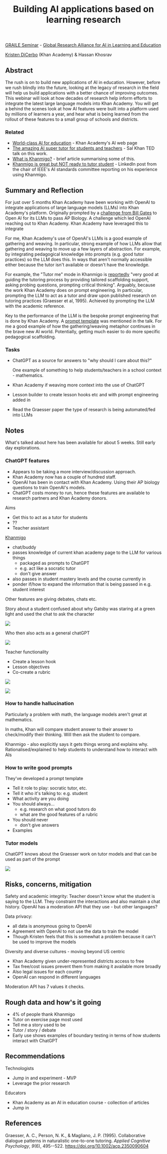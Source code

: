 ﻿---
backlinks:
- title: Prompt engineering
  url: /sense/AI/prompt-engineering.html
- title: AI
  url: /sense/AI/AI.html
- title: First experiments with LLM APIs
  url: /sense/AI/explorations/first-llm-api-experiments.html
title: Building AI applications based on learning research
---
[GRAILE Seminar](https://www.eventbrite.com/x/621321217487/?keep_tld=1&internal_ref=social) - [Global Research Alliance for AI in Learning and Education](https://graile.ai/)

[Kristen DiCerbo](https://www.kristendicerbo.com/about-me) (Khan Academy) & Hassan Khosrav


## Abstract

The rush is on to build new applications of AI in education. However, before we rush blindly into the future, looking at the legacy of research in the field will help us build applications with a better chance of improving outcomes. This webinar will look at how decades of research help inform efforts to integrate the latest large language models into Khan Academy. You will get a behind the scenes look at how AI features were built into a platform used by millions of learners a year, and hear what is being learned from the rollout of these features to a small group of schools and districts.

### Related

- [World-class AI for education](https://www.khanacademy.org/khan-labs) - Khan Academy's AI web page
- [The amazing AI super tutor for students and teachers](https://www.ted.com/talks/sal_khan_the_amazing_ai_super_tutor_for_students_and_teachers/c) - Sal Khan TED talk on this work.
- [What is Khanmigo?](https://www.techlearning.com/news/what-is-khanmigo-the-gpt-4-learning-tool-explained-by-sal-khan) - brief article summarising some of this.
- [Khanmigo is great but NOT ready to tutor student](https://www.linkedin.com/pulse/khanmigo-great-ready-tutor-student-richard-tong/) - LinkedIn post from the chair of IEEE's AI standards committee reporting on his experience using Khanmigo.

## Summary and Reflection 

For just over 5 months Khan Academy have been working with OpenAI to integrate applications of large language models (LLMs) into Khan Academy's platform. Originally prompted by a [challenge from Bill Gates](https://www.gatesnotes.com/The-Age-of-AI-Has-Begun) to Open AI for its LLMs to pass AP Biology. A challenge which led OpenAI reaching out to Khan Academy. Khan Academy have leveraged this to integrate 

For me, Khan Academy's use of OpenAI's LLMs is a good example of gathering and weaving. In particular, strong example of how LLMs allow that gathering and weaving to move up a few layers of abstraction. For example, by integrating pedagogical knowledge into prompts (e.g. good tutor practices) so the LLM does this. In ways that aren't normally accessible either because the tutor isn't available or doesn't have the knowledge.

For example, the "Tutor me" mode in Khanmigo is [reportedly](https://www.linkedin.com/pulse/khanmigo-great-ready-tutor-student-richard-tong/) "very good at guiding the tutoring process by providing tailored scaffolding support, asking probing questions, prompting critical thinking". Arguably, because the work Khan Academy does on prompt engineering. In particular, prompting the LLM to act as a tutor and draw upon published research on tutoring practices (Graesser et al, 1995). Achieved by prompting the LLM with the academic reference.

Key to the performance of the LLM is the bespoke prompt engineering that is done by Khan Academy. A [prompt template](#prompt-template) was mentioned in the talk. For me a good example of how the gathering/weaving metaphor continues in the brave new AI world. Potentially, getting much easier to do more specific pedagogical scaffolding.


### Tasks 

- ChatGPT as a source for answers to "why should I care about this?"

	One example of something to help students/teachers in a school context - mathematics.
- Khan Academy if weaving more context into the use of ChatGPT
- Lesson builder to create lesson hooks etc and with prompt engineering added in
- Read the Graesser paper the type of research is being automated/fed into LLMs


## Notes

What's talked about here has been available for about 5 weeks. Still early day explorations.

### ChatGPT features

- Appears to be taking a more interview/discussion approach. 
- Khan Academy now has a couple of hundred staff.
- OpenAI has been in contact with Khan Academy. Using their AP biology questions to train OpenAI's models.
- ChatGPT costs money to run, hence these features are available to research partners and Khan Academy donors.

Aims 

- Get this to act as a tutor for students  
- ??
- Teacher assistant

[Khanmigo](https://www.khanacademy.org/khan-labs)
- chat/buddy 
- passes knowledge of current khan academy page to the LLM for various things
	- packaged as prompts to ChatGPT
	- e.g. act like a socratic tutor
	- don't give answer
- also passes in student mastery levels and the course currently in
- ponder if/how to expand the information that is being passed in e.g. student interest

Other features are giving debates, chats etc.

Story about a student confused about why Gatsby was staring at a green light and used the chat to ask the character

![](https://djon.es/assets/memex/sense/AI/images/gatsbyInterview.png)

Who then also acts as a general chatGPT

![](https://djon.es/assets/memex/sense/AI/images/gadsbyMath.png)

Teacher functionality

- Create a lesson hook
- Lesson objectives
- Co-create a rubric

![](https://djon.es/assets/memex/sense/AI/images/rubric1.png)

![](https://djon.es/assets/memex/sense/AI/images/rubric2.png)

### How to handle hallucination 

Particularly a problem with math, the language models aren't great at mathematics.

In maths, Khan will compare student answer to their answer to check/modify their thinking.  Will then ask the student to compare.

Khanmigo - also explicitly says it gets things wrong and explains why. Rationalised/explained to help students to understand how to interact with AIs

### How to write good prompts 

They've developed a <a id="prompt-template"></a>prompt template 

- Tell it role to play: socratic tutor, etc.
- Tell it who it's talking to: e.g. student 
- What activity are you doing 
- You should always...  
  - e.g. research on what good tutors do
  - what are the good features of a rubric
- You should never
  - don't give answers
- Examples

### Tutor models 

ChatGPT knows about the Graesser work on tutor models and that can be used as part of the prompt

![](https://djon.es/assets/memex/sense/AI/images/graesser.png)

## Risks, concerns, mitigation 

Safety and academic integrity: Teacher doesn't know what the student is saying to the LLM.  They constraint the interactions and also maintain a chat history. OpenAI has a moderation API that they use - but other languages?

Data privacy: 

- all data is anonymous going to OpenAI
- Agreement with OpenAI to not use the data to train the model 
- Though Kristen feels that this is somewhat a problem because it can't be used to improve the models

Diversity and diverse cultures - moving beyond US centric

- Khan Academy given under-represented districts access to free 
- Tax free/cost issues prevent them from making it available more broadly
- Also legal issues for each country
- OpenAI can respond in different languages 

Moderation API has 7 values it checks.

## Rough data and how's it going

- 4% of people thank Khanmigo
- Tutor on exercise page most used 
- Tell me a story used to be
- Tutor / story / debate
- Early use shows examples of boundary testing in terms of how students interact with ChatGPT

## Recommendations 

Technologists

- Jump in and experiment - MVP
- Leverage the prior research

Educators 

- Khan Academy as an AI in education course - collection of articles
- Jump in




## References

Graesser, A. C., Person, N. K., & Magliano, J. P. (1995). Collaborative dialogue patterns in naturalistic one-to-one tutoring. *Applied Cognitive Psychology*, *9*(6), 495--522. <https://doi.org/10.1002/acp.2350090604>